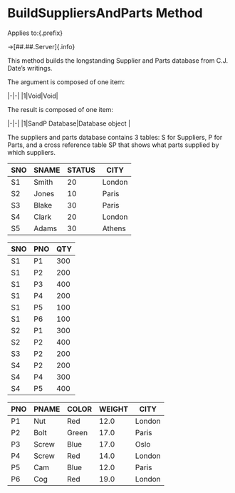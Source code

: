 # BuildSuppliersAndParts Method

Applies to:{.prefix}

→[##.##.Server]{.info}

This method builds the longstanding Supplier and Parts database from C.J. Date’s writings.

The argument is composed of one item:

|-|-|
|1|Void|Void|

The result is composed of one item:

|-|-|
|1|SandP Database|Database object |

The suppliers and parts database contains 3 tables: S for Suppliers, P for Parts, and a cross
reference table SP that shows what parts supplied by which suppliers.

|SNO|SNAME|STATUS|CITY|
|-|-|-|-|
|S1|Smith|20|London|
|S2|Jones|10|Paris|
|S3|Blake|30|Paris|
|S4|Clark|20|London|
|S5|Adams|30|Athens|

|SNO|PNO|QTY|
|-|-|-|
|S1|P1|300|
|S1|P2|200|
|S1|P3|400|
|S1|P4|200|
|S1|P5|100|
|S1|P6|100|
|S2|P1|300|
|S2|P2|400|
|S3|P2|200|
|S4|P2|200|
|S4|P4|300|
|S4|P5|400|

|PNO|PNAME|COLOR|WEIGHT|CITY|
|-|-|-|-|-|
|P1|Nut|Red|12.0|London|
|P2|Bolt|Green|17.0|Paris|
|P3|Screw|Blue|17.0|Oslo|
|P4|Screw|Red|14.0|London|
|P5|Cam|Blue|12.0|Paris|
|P6|Cog|Red|19.0|London|

